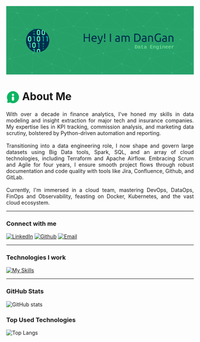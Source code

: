 <body>

<div class="upper-part">
  <img alt="dangan.png" style="max-height: 360px; width: auto;" src="images/dangan_github-header-image.png">
</div>

<div class="lower-part">
  <h1>
    <a href="https://dgansauskas.github.io/">
     <img align="center" alt="DanGan" width="36px" src="images/information.png"></a>
    <span>About Me</span>
</h1>
<p align="justify">With over a decade in finance analytics, I've honed my skills in data modeling and insight extraction for major tech and insurance companies. My expertise lies in KPI tracking, commission analysis, and marketing data scrutiny, bolstered by Python-driven automation and reporting.
<br><br>Transitioning into a data engineering role, I now shape and govern large datasets using Big Data tools, Spark, SQL, and an array of cloud technologies, including Terraform and Apache Airflow. Embracing Scrum and Agile for four years, I ensure smooth project flows through robust documentation and code quality with tools like Jira, Confluence, Github, and GitLab.
<br><br>Currently, I'm immersed in a cloud team, mastering DevOps, DataOps, FinOps and Observability, feasting on Docker, Kubernetes, and the vast cloud ecosystem.
</p>

---
### Connect with me

[![LinkedIn](https://img.shields.io/badge/-LinkedIn-000?style=for-the-badge&logo=linkedin&logoColor=26a269&color:FFF)](https://www.linkedin.com/in/danilocarandina/?style=plastic) [![Github](https://img.shields.io/badge/-Github-000?style=for-the-badge&logo=github&logoColor=26a269&color:FFF)](https://github.com/dgansauskas?style=plastic) [![Email](https://img.shields.io/badge/-Gmail-000?style=for-the-badge&logo=gmail&logoColor=26a269&color:FFF)](mailto:danilo.carandina@gmail.com?style=plastic)

---
### Technologies I work

<!-- ![BigData](https://img.shields.io/badge/BigData-000?style=for-the-badge&logo=apachehadoop&logoColor=26a269) ![Python](https://img.shields.io/badge/Python-000?style=for-the-badge&logo=python&logoColor=26a269) ![SQL](https://img.shields.io/badge/SQL-000?style=for-the-badge&logo=mysql&logoColor=26a269) ![GCP](https://img.shields.io/badge/GCP-000?style=for-the-badge&logo=googlecloud&logoColor=26a269)
![AWS](https://img.shields.io/badge/AWS-000?style=for-the-badge&logo=amazonaws&logoColor=26a269) ![Azure](https://img.shields.io/badge/Azure-000?style=for-the-badge&logo=microsoftazure&logoColor=26a269) ![Docker](https://img.shields.io/badge/Docker-000?style=for-the-badge&logo=docker&logoColor=26a269) ![Kubernetes](https://img.shields.io/badge/Kubernetes-000?style=for-the-badge&logo=kubernetes&logoColor=26a269)
![GitHub](https://img.shields.io/badge/GitHub-000?style=for-the-badge&logo=github&logoColor=26a269) ![GitLab](https://img.shields.io/badge/GitLab-000?style=for-the-badge&logo=gitlab&logoColor=26a269) ![Terraform](https://img.shields.io/badge/Terraform-000?style=for-the-badge&logo=terraform&logoColor=26a269) ![Jira](https://img.shields.io/badge/Jira-000?style=for-the-badge&logo=jira&logoColor=26a269)
![Confluence](https://img.shields.io/badge/Confluence-000?style=for-the-badge&logo=confluence&logoColor=26a269) ![Linux](https://img.shields.io/badge/Linux-000?style=for-the-badge&logo=linux&logoColor=26a269) ![Windows](https://img.shields.io/badge/Windows-000?style=for-the-badge&logo=windows&logoColor=26a269) ![MacOS](https://img.shields.io/badge/MacOS-000?style=for-the-badge&logo=apple&logoColor=26a269) -->

[![My Skills](https://skillicons.dev/icons?i=aws,gcp,azure,docker,kubernetes,terraform,python,anaconda,bash,powershell,git,github,gitlab,postgres,mysql,sqlite,regex,html,md,vscode,linux,apple,windows,ps&theme=dark&perline=8)](https://skillicons.dev)


---
### GitHub Stats

![GitHub stats](https://github-readme-stats-git-masterrstaa-rickstaa.vercel.app/api?username=dgansauskas&hide_title=true&show_icons=true&include_all_commits=true&count_private=true&line_height=25&hide=issues&bg_color=000&title_color=26a269&text_color=FFF&border_radius=3&border_color=26a269&icon_color=26a269&theme=jolly)

### Top Used Technologies
![Top Langs](https://github-readme-stats-git-masterrstaa-rickstaa.vercel.app/api/top-langs/?username=dgansauskas&layout=compact&bg_color=000&border_color=26a269&title_color=26a269&text_color=FFF)
</div>

</body>
</html>

